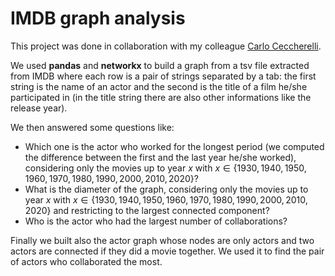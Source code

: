 # IMDB graph analysis
This project was done in collaboration with my colleague [Carlo Ceccherelli](https://github.com/carlocek).

We used **pandas** and **networkx** to build a graph from a tsv file extracted from IMDB where each row is a pair of strings separated by a tab: the first string is the name of an actor and the second is the title of a film he/she participated in (in the title string there are also other informations like the release year).

We then answered some questions like:
* Which one is the actor who worked for the longest period (we computed the difference between the first and the last year he/she worked), considering only the movies up to year $x$ with $x \in \{1930,1940,1950,1960,1970,1980,1990,2000,2010,2020\}$?
* What is the diameter of the graph, considering only the movies up to year $x$ with $x \in \{1930,1940,1950,1960,1970,1980,1990,2000,2010,2020\}$ and restricting to the largest connected component?
* Who is the actor who had the largest number of collaborations?

Finally we built also the actor graph whose nodes are only actors and two actors are connected if they did a movie together. We used it to find the pair of actors who collaborated the most.
